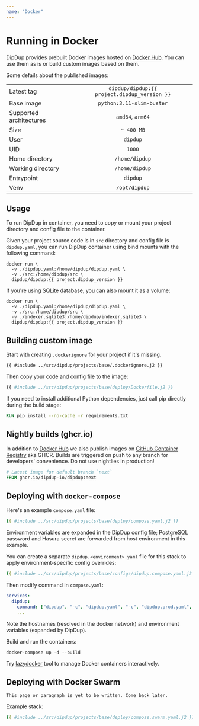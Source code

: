 ```yaml
---
name: "Docker"
---
```


# Running in Docker

DipDup provides prebuilt Docker images hosted on [Docker Hub](https://hub.docker.com/r/dipdup/dipdup). You can use them as is or build custom images based on them.

Some defails about the published images:

|                         |                                                   |
| ----------------------- |:-------------------------------------------------:|
| Latest tag              | `dipdup/dipdup:{{ project.dipdup_version }}` |
| Base image              |             `python:3.11-slim-buster`             |
| Supported architectures |                  `amd64`, `arm64`                 |
| Size                    |                     `~ 400 MB`                    |
| User                    |                      `dipdup`                     |
| UID                     |                       `1000`                      |
| Home directory          |                   `/home/dipdup`                  |
| Working directory       |                   `/home/dipdup`                  |
| Entrypoint              |                      `dipdup`                     |
| Venv                    |                   `/opt/dipdup`                   |

## Usage

To run DipDup in container, you need to copy or mount your project directory and config file to the container.

Given your project source code is in `src` directory and config file is `dipdup.yaml`, you can run DipDup container using bind mounts with the following command:

```shell
docker run \
  -v ./dipdup.yaml:/home/dipdup/dipdup.yaml \
  -v ./src:/home/dipdup/src \
  dipdup/dipdup:{{ project.dipdup_version }}
```

If you're using SQLite database, you can also mount it as a volume:

```shell
docker run \
  -v ./dipdup.yaml:/home/dipdup/dipdup.yaml \
  -v ./src:/home/dipdup/src \
  -v ./indexer.sqlite3:/home/dipdup/indexer.sqlite3 \
  dipdup/dipdup:{{ project.dipdup_version }}
```

## Building custom image

Start with creating `.dockerignore` for your project if it's missing.

```text
{{ #include ../src/dipdup/projects/base/.dockerignore.j2 }}
```

Then copy your code and config file to the image:

```Dockerfile
{{ #include ../src/dipdup/projects/base/deploy/Dockerfile.j2 }}
```

If you need to install additional Python dependencies, just call pip directly during the build stage:

```Dockerfile
RUN pip install --no-cache -r requirements.txt
```

## Nightly builds (ghcr.io)

In addition to [Docker Hub](https://hub.docker.com/r/dipdup/dipdup) we also publish images on [GitHub Container Registry](https://github.com/dipdup-io/dipdup/pkgs/container/dipdup) aka GHCR. Builds are triggered on push to any branch for developers' convenience. Do not use nightlies in production!

```Dockerfile
# Latest image for default branch `next`
FROM ghcr.io/dipdup-io/dipdup:next
```

## Deploying with `docker-compose`

Here's an example `compose.yaml` file:

```yaml
{{ #include ../src/dipdup/projects/base/deploy/compose.yaml.j2 }}
```

Environment variables are expanded in the DipDup config file; PostgreSQL password and Hasura secret are forwarded from host environment in this example.

You can create a separate `dipdup.<environment>.yaml` file for this stack to apply environment-specific config overrides:

```yaml
{{ #include ../src/dipdup/projects/base/configs/dipdup.compose.yaml.j2 }}
```

Then modify command in `compose.yaml`:

```yaml
services:
  dipdup:
    command: ["dipdup", "-c", "dipdup.yaml", "-c", "dipdup.prod.yaml", "run"]
    ...
```

Note the hostnames (resolved in the docker network) and environment variables (expanded by DipDup).

Build and run the containers:

```shell
docker-compose up -d --build
```

Try [lazydocker](https://github.com/jesseduffield/lazydocker) tool to manage Docker containers interactively.

## Deploying with Docker Swarm

```admonish warning title=""
This page or paragraph is yet to be written. Come back later.
```

Example stack:

```yaml
{{ #include ../src/dipdup/projects/base/deploy/compose.swarm.yaml.j2 }}
```
